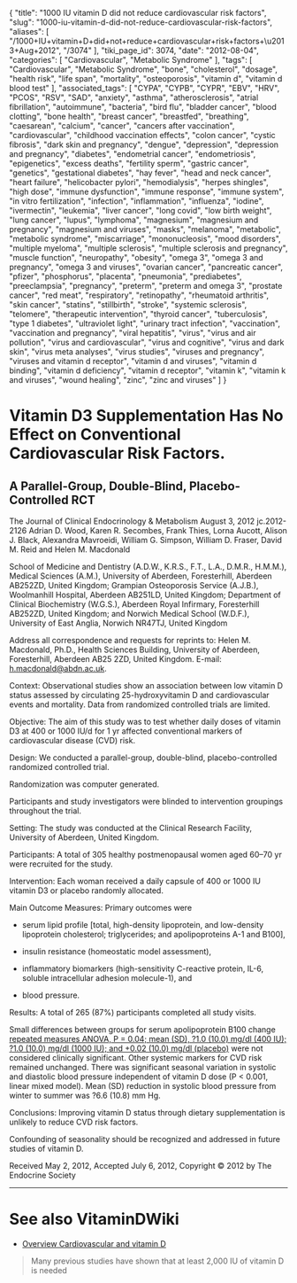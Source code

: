 {
    "title": "1000 IU vitamin D did not reduce cardiovascular risk factors",
    "slug": "1000-iu-vitamin-d-did-not-reduce-cardiovascular-risk-factors",
    "aliases": [
        "/1000+IU+vitamin+D+did+not+reduce+cardiovascular+risk+factors+\u2013+Aug+2012",
        "/3074"
    ],
    "tiki_page_id": 3074,
    "date": "2012-08-04",
    "categories": [
        "Cardiovascular",
        "Metabolic Syndrome"
    ],
    "tags": [
        "Cardiovascular",
        "Metabolic Syndrome",
        "bone",
        "cholesterol",
        "dosage",
        "health risk",
        "life span",
        "mortality",
        "osteoporosis",
        "vitamin d",
        "vitamin d blood test"
    ],
    "associated_tags": [
        "CYPA",
        "CYPB",
        "CYPR",
        "EBV",
        "HRV",
        "PCOS",
        "RSV",
        "SAD",
        "anxiety",
        "asthma",
        "atherosclerosis",
        "atrial fibrillation",
        "autoimmune",
        "bacteria",
        "bird flu",
        "bladder cancer",
        "blood clotting",
        "bone health",
        "breast cancer",
        "breastfed",
        "breathing",
        "caesarean",
        "calcium",
        "cancer",
        "cancers after vaccination",
        "cardiovascular",
        "childhood vaccination effects",
        "colon cancer",
        "cystic fibrosis",
        "dark skin and pregnancy",
        "dengue",
        "depression",
        "depression and pregnancy",
        "diabetes",
        "endometrial cancer",
        "endometriosis",
        "epigenetics",
        "excess deaths",
        "fertility sperm",
        "gastric cancer",
        "genetics",
        "gestational diabetes",
        "hay fever",
        "head and neck cancer",
        "heart failure",
        "helicobacter pylori",
        "hemodialysis",
        "herpes shingles",
        "high dose",
        "immune dysfunction",
        "immune response",
        "immune system",
        "in vitro fertilization",
        "infection",
        "inflammation",
        "influenza",
        "iodine",
        "ivermectin",
        "leukemia",
        "liver cancer",
        "long covid",
        "low birth weight",
        "lung cancer",
        "lupus",
        "lymphoma",
        "magnesium",
        "magnesium and pregnancy",
        "magnesium and viruses",
        "masks",
        "melanoma",
        "metabolic",
        "metabolic syndrome",
        "miscarriage",
        "mononucleosis",
        "mood disorders",
        "multiple myeloma",
        "multiple sclerosis",
        "multiple sclerosis and pregnancy",
        "muscle function",
        "neuropathy",
        "obesity",
        "omega 3",
        "omega 3 and pregnancy",
        "omega 3 and viruses",
        "ovarian cancer",
        "pancreatic cancer",
        "pfizer",
        "phosphorus",
        "placenta",
        "pneumonia",
        "prediabetes",
        "preeclampsia",
        "pregnancy",
        "preterm",
        "preterm and omega 3",
        "prostate cancer",
        "red meat",
        "respiratory",
        "retinopathy",
        "rheumatoid arthritis",
        "skin cancer",
        "statins",
        "stillbirth",
        "stroke",
        "systemic sclerosis",
        "telomere",
        "therapeutic intervention",
        "thyroid cancer",
        "tuberculosis",
        "type 1 diabetes",
        "ultraviolet light",
        "urinary tract infection",
        "vaccination",
        "vaccination and pregnancy",
        "viral hepatitis",
        "virus",
        "virus and air pollution",
        "virus and cardiovascular",
        "virus and cognitive",
        "virus and dark skin",
        "virus meta analyses",
        "virus studies",
        "viruses and pregnancy",
        "viruses and vitamin d receptor",
        "vitamin d and viruses",
        "vitamin d binding",
        "vitamin d deficiency",
        "vitamin d receptor",
        "vitamin k",
        "vitamin k and viruses",
        "wound healing",
        "zinc",
        "zinc and viruses"
    ]
}


# Vitamin D3 Supplementation Has No Effect on Conventional Cardiovascular Risk Factors.

## A Parallel-Group, Double-Blind, Placebo-Controlled RCT

The Journal of Clinical Endocrinology & Metabolism August 3, 2012 jc.2012-2126 Adrian D. Wood, Karen R. Secombes, Frank Thies, Lorna Aucott, Alison J. Black, Alexandra Mavroeidi, William G. Simpson, William D. Fraser, David M. Reid and Helen M. Macdonald

School of Medicine and Dentistry (A.D.W., K.R.S., F.T., L.A., D.M.R., H.M.M.), Medical Sciences (A.M.), University of Aberdeen, Foresterhill, Aberdeen AB252ZD, United Kingdom; Grampian Osteoporosis Service (A.J.B.), Woolmanhill Hospital, Aberdeen AB251LD, United Kingdom; Department of Clinical Biochemistry (W.G.S.), Aberdeen Royal Infirmary, Foresterhill AB252ZD, United Kingdom; and Norwich Medical School (W.D.F.), University of East Anglia, Norwich NR47TJ, United Kingdom

Address all correspondence and requests for reprints to: Helen M. Macdonald, Ph.D., Health Sciences Building, University of Aberdeen, Foresterhill, Aberdeen AB25 2ZD, United Kingdom. E-mail: h.macdonald@abdn.ac.uk.

Context: Observational studies show an association between low vitamin D status assessed by circulating 25-hydroxyvitamin D and cardiovascular events and mortality. Data from randomized controlled trials are limited.

Objective: The aim of this study was to test whether daily doses of vitamin D3 at 400 or 1000 IU/d for 1 yr affected conventional markers of cardiovascular disease (CVD) risk.

Design: We conducted a parallel-group, double-blind, placebo-controlled randomized controlled trial. 

Randomization was computer generated. 

Participants and study investigators were blinded to intervention groupings throughout the trial.

Setting: The study was conducted at the Clinical Research Facility, University of Aberdeen, United Kingdom.

Participants: A total of 305 healthy postmenopausal women aged 60–70 yr were recruited for the study.

Intervention: Each woman received a daily capsule of 400 or 1000 IU vitamin D3 or placebo randomly allocated.

Main Outcome Measures: Primary outcomes were 

* serum lipid profile <span>[total, high-density lipoprotein, and low-density lipoprotein cholesterol; triglycerides; and apolipoproteins A-1 and B100]</span>, 

* insulin resistance (homeostatic model assessment), 

* inflammatory biomarkers (high-sensitivity C-reactive protein, IL-6, soluble intracellular adhesion molecule-1), and 

* blood pressure.

Results: A total of 265 (87%) participants completed all study visits. 

Small differences between groups for serum apolipoprotein B100 change [repeated measures ANOVA, P = 0.04; mean (SD), ?1.0 (10.0) mg/dl (400 IU); ?1.0 (10.0) mg/dl (1000 IU); and +0.02 (10.0) mg/dl (placebo)](repeated%20measures%20ANOVA,%20P%20=%200.04;%20mean%20(SD),%20?1.0%20(10.0)%20mg/dl%20(400%20IU);%20?1.0%20(10.0)%20mg/dl%20(1000%20IU);%20and%20+0.02%20(10.0)%20mg/dl%20(placebo)) were not considered clinically significant. Other systemic markers for CVD risk remained unchanged. There was significant seasonal variation in systolic and diastolic blood pressure independent of vitamin D dose (P < 0.001, linear mixed model). Mean (SD) reduction in systolic blood pressure from winter to summer was ?6.6 (10.8) mm Hg.

Conclusions: Improving vitamin D status through dietary supplementation is unlikely to reduce CVD risk factors. 

Confounding of seasonality should be recognized and addressed in future studies of vitamin D.

Received May 2, 2012, Accepted July 6, 2012, Copyright © 2012 by The Endocrine Society

- - - - - - - - - - - - - - - - - - - - - 

# See also VitaminDWiki

* [Overview Cardiovascular and vitamin D](/tags/overview-cardiovascular-and-vitamin-d.html)

> Many previous studies have shown that at least 2,000 IU of vitamin D is needed